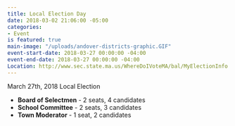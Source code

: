 ```yaml
---
title: Local Election Day
date: 2018-03-02 21:06:00 -05:00
categories:
- Event
is featured: true
main-image: "/uploads/andover-districts-graphic.GIF"
event-start-date: 2018-03-27 00:00:00 -04:00
event-end-date: 2018-03-27 00:00:00 -04:00
Location: http://www.sec.state.ma.us/WhereDoIVoteMA/bal/MyElectionInfo.aspx
---
```


March 27th, 2018
Local Election

* **Board of Selectmen** - 2 seats, 4 candidates
* **School Committee** - 2 seats, 3 candidates
* **Town Moderator** - 1 seat, 2 candidates


